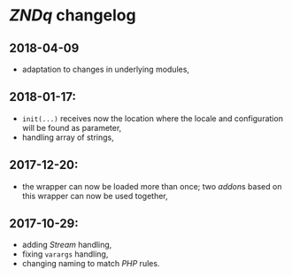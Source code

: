 # *ZNDq* changelog

## 2018-04-09
- adaptation to changes in underlying modules,

## 2018-01-17:
- `init(...)` receives now the location where the locale and configuration will be found as parameter,
- handling array of strings,

## 2017-12-20:
- the wrapper can now be loaded more than once; two *addon*s based on this wrapper can now be used together,

## 2017-10-29:
- adding *Stream* handling,
- fixing `varargs` handling,
- changing naming to match *PHP* rules.